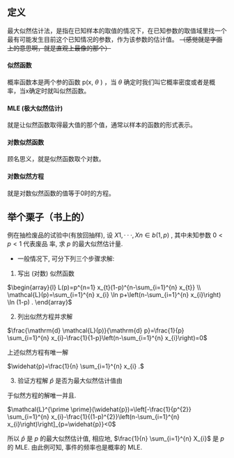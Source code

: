 ## 定义

最大似然估计法，是指在已知样本的取值的情况下，在已知参数的取值域里找一个最有可能发生目前这个已知情况的参数，作为该参数的估计值。 ~~（感觉就是字面上的意思啊，就是直观上最像的那个）~~ 

#### 似然函数 

概率函数本是两个参的函数 p(x, $\theta$ ) ，当 $\theta$ 确定时我们叫它概率密度或者是概率，当x确定时就叫似然函数。

#### MLE (极大似然估计) 

就是让似然函数取得最大值的那个值，通常以样本的函数的形式表示。

#### 对数似然函数

顾名思义，就是似然函数取个对数。

#### 对数似然方程

就是对数似然函数的值等于0时的方程。







## 举个栗子（书上的）

例在抽检废品的试验中(有放回抽样), 设 $X1, · · · ,Xn\in b(1, p)$  , 其中未知参数 $0 < p < 1$ 代表废品
率, 求 $p$ 的最大似然估计量.



- 一般情况下, 可分下列三个步骤求解:
1. 写出 (对数) 似然函数

$\begin{array}{l}
L(p)=p^{n=1} x_{t}(1-p)^{n-\sum_{i=1}^{n} x_{t}} \\
\mathcal{L}(p)=\sum_{i=1}^{n} x_{i} \ln p+\left(n-\sum_{i=1}^{n} x_{i}\right) \ln (1-p) .
\end{array}$

2. 列出似然方程并求解

$\frac{\mathrm{d} \mathcal{L}(p)}{\mathrm{d} p}=\frac{1}{p} \sum_{i=1}^{n} x_{i}-\frac{1}{1-p}\left(n-\sum_{i=1}^{n} x_{i}\right)=0$

上述似然方程有唯一解

$\widehat{p}=\frac{1}{n} \sum_{i=1}^{n} x_{i} .$

3. 验证方程解 $\hat{p}$ 是否为最大似然估计值由

  于似然方程的解唯一并且.

  $\mathcal{L}^{\prime \prime}(\widehat{p})=\left[-\frac{1}{p^{2}} \sum_{i=1}^{n} x_{i}-\frac{1}{(1-p)^{2}}\left(n-\sum_{i=1}^{n} x_{i}\right)\right]_{p=\widehat{p}}<0$

所以 $\widehat{p}$ 是 $p$ 的最大似然估计值, 相应地,  $\frac{1}{n} \sum_{i=1}^{n} X_{i}$  是  $p$  的 MLE.
由此例可知, 事件的频率也是概率的 MLE.

